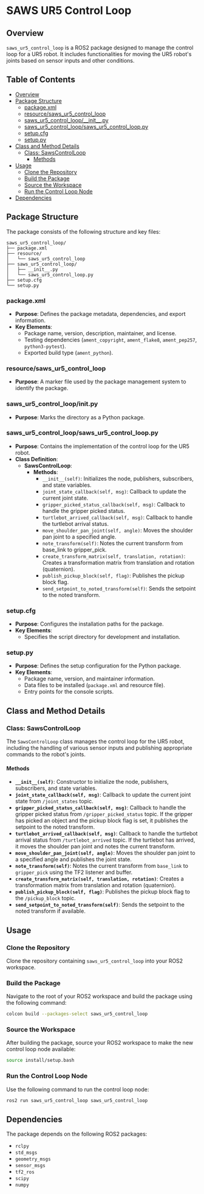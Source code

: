 # SAWS UR5 Control Loop

## Overview

`saws_ur5_control_loop` is a ROS2 package designed to manage the control loop for a UR5 robot. It includes functionalities for moving the UR5 robot's joints based on sensor inputs and other conditions.

## Table of Contents

- [Overview](#overview)
- [Package Structure](#package-structure)
  - [package.xml](#packagexml)
  - [resource/saws_ur5_control_loop](#resourcesaws_ur5_control_loop)
  - [saws_ur5_control_loop/\_\_init\_\_.py](#saws_ur5_control_loop___init__py)
  - [saws_ur5_control_loop/saws_ur5_control_loop.py](#saws_ur5_control_loopsaws_ur5_control_looppy)
  - [setup.cfg](#setupcfg)
  - [setup.py](#setuppy)
- [Class and Method Details](#class-and-method-details)
  - [Class: SawsControlLoop](#class-sawscontrolloop)
    - [Methods](#methods)
- [Usage](#usage)
  - [Clone the Repository](#clone-the-repository)
  - [Build the Package](#build-the-package)
  - [Source the Workspace](#source-the-workspace)
  - [Run the Control Loop Node](#run-the-control-loop-node)
- [Dependencies](#dependencies)

## Package Structure

The package consists of the following structure and key files:

```
saws_ur5_control_loop/
├── package.xml
├── resource/
│   └── saws_ur5_control_loop
├── saws_ur5_control_loop/
│   ├── __init__.py
│   └── saws_ur5_control_loop.py
├── setup.cfg
└── setup.py
```

### package.xml

- **Purpose**: Defines the package metadata, dependencies, and export information.
- **Key Elements**:
  - Package name, version, description, maintainer, and license.
  - Testing dependencies (`ament_copyright`, `ament_flake8`, `ament_pep257`, `python3-pytest`).
  - Exported build type (`ament_python`).

### resource/saws_ur5_control_loop

- **Purpose**: A marker file used by the package management system to identify the package.

### saws_ur5_control_loop/**init**.py

- **Purpose**: Marks the directory as a Python package.

### saws_ur5_control_loop/saws_ur5_control_loop.py

- **Purpose**: Contains the implementation of the control loop for the UR5 robot.
- **Class Definition**:
  - **SawsControlLoop**:
    - **Methods**:
      - `__init__(self)`: Initializes the node, publishers, subscribers, and state variables.
      - `joint_state_callback(self, msg)`: Callback to update the current joint state.
      - `gripper_picked_status_callback(self, msg)`: Callback to handle the gripper picked status.
      - `turtlebot_arrived_callback(self, msg)`: Callback to handle the turtlebot arrival status.
      - `move_shoulder_pan_joint(self, angle)`: Moves the shoulder pan joint to a specified angle.
      - `note_transform(self)`: Notes the current transform from base_link to gripper_pick.
      - `create_transform_matrix(self, translation, rotation)`: Creates a transformation matrix from translation and rotation (quaternion).
      - `publish_pickup_block(self, flag)`: Publishes the pickup block flag.
      - `send_setpoint_to_noted_transform(self)`: Sends the setpoint to the noted transform.

### setup.cfg

- **Purpose**: Configures the installation paths for the package.
- **Key Elements**:
  - Specifies the script directory for development and installation.

### setup.py

- **Purpose**: Defines the setup configuration for the Python package.
- **Key Elements**:
  - Package name, version, and maintainer information.
  - Data files to be installed (`package.xml` and resource file).
  - Entry points for the console scripts.

## Class and Method Details

### Class: SawsControlLoop

The `SawsControlLoop` class manages the control loop for the UR5 robot, including the handling of various sensor inputs and publishing appropriate commands to the robot's joints.

#### Methods

- **`__init__(self)`**: Constructor to initialize the node, publishers, subscribers, and state variables.
- **`joint_state_callback(self, msg)`**: Callback to update the current joint state from `/joint_states` topic.
- **`gripper_picked_status_callback(self, msg)`**: Callback to handle the gripper picked status from `/gripper_picked_status` topic. If the gripper has picked an object and the pickup block flag is set, it publishes the setpoint to the noted transform.
- **`turtlebot_arrived_callback(self, msg)`**: Callback to handle the turtlebot arrival status from `/turtlebot_arrived` topic. If the turtlebot has arrived, it moves the shoulder pan joint and notes the current transform.
- **`move_shoulder_pan_joint(self, angle)`**: Moves the shoulder pan joint to a specified angle and publishes the joint state.
- **`note_transform(self)`**: Notes the current transform from `base_link` to `gripper_pick` using the TF2 listener and buffer.
- **`create_transform_matrix(self, translation, rotation)`**: Creates a transformation matrix from translation and rotation (quaternion).
- **`publish_pickup_block(self, flag)`**: Publishes the pickup block flag to the `/pickup_block` topic.
- **`send_setpoint_to_noted_transform(self)`**: Sends the setpoint to the noted transform if available.

## Usage

### Clone the Repository

Clone the repository containing `saws_ur5_control_loop` into your ROS2 workspace.

### Build the Package

Navigate to the root of your ROS2 workspace and build the package using the following command:

```sh
colcon build --packages-select saws_ur5_control_loop
```

### Source the Workspace

After building the package, source your ROS2 workspace to make the new control loop node available:

```sh
source install/setup.bash
```

### Run the Control Loop Node

Use the following command to run the control loop node:

```sh
ros2 run saws_ur5_control_loop saws_ur5_control_loop
```

## Dependencies

The package depends on the following ROS2 packages:

- `rclpy`
- `std_msgs`
- `geometry_msgs`
- `sensor_msgs`
- `tf2_ros`
- `scipy`
- `numpy`
